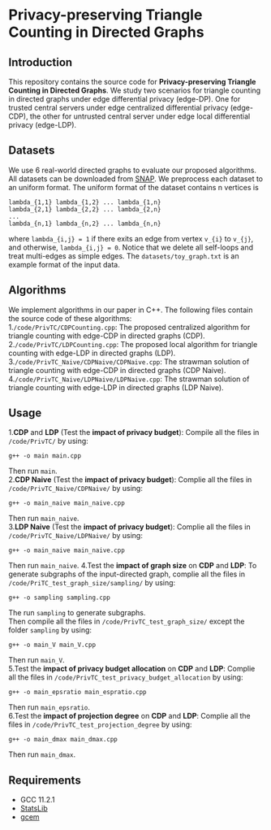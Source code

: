 # Privacy-preserving Triangle Counting in Directed Graphs
## Introduction
This repository contains the source code for **Privacy-preserving Triangle Counting in Directed Graphs**. 
We study two scenarios for triangle counting in directed graphs under edge differential privacy (edge-DP). One for trusted central servers under edge centralized differential privacy (edge-CDP), the other for untrusted central server under edge local differential privacy (edge-LDP).
## Datasets
We use 6 real-world directed graphs to evaluate our proposed algorithms. All datasets can be downloaded from [SNAP](https://snap.stanford.edu/data/). We preprocess each dataset to an uniform format. The uniform format of the dataset contains n vertices is
```
lambda_{1,1} lambda_{1,2} ... lambda_{1,n}
lambda_{2,1} lambda_{2,2} ... lambda_{2,n}
...
lambda_{n,1} lambda_{n,2} ... lambda_{n,n}
```
where `lambda_{i,j} = 1` if there exits an edge from vertex `v_{i}` to `v_{j}`, and otherwise, `lambda_{i,j} = 0`.
Notice that we delete all self-loops and treat multi-edges as simple edges. The `datasets/toy_graph.txt` is an example format of the input data.
## Algorithms
We implement algorithms in our paper in C++. The following files contain the source code of these algorithms:   
1.`/code/PrivTC/CDPCounting.cpp`: The proposed centralized algorithm for triangle counting with edge-CDP in directed graphs (CDP).   
2.`/code/PrivTC/LDPCounting.cpp`: The proposed local algorithm for triangle counting with edge-LDP in directed graphs (LDP).   
3.`/code/PrivTC_Naive/CDPNaive/CDPNaive.cpp`: The strawman solution of triangle counting with edge-CDP in directed graphs (CDP Naive).   
4.`/code/PrivTC_Naive/LDPNaive/LDPNaive.cpp`: The strawman solution of triangle counting with edge-LDP in directed graphs (LDP Naive).
## Usage
1.**CDP** and **LDP** (Test the **impact of privacy budget**): Compile all the files in `/code/PrivTC/` by using:
```
g++ -o main main.cpp
```
Then run `main`.   
2.**CDP Naive** (Test the **impact of privacy budget**): Complie all the files in `/code/PrivTC_Naive/CDPNaive/` by using:
```
g++ -o main_naive main_naive.cpp
```
Then run `main_naive`.   
3.**LDP Naive** (Test the **impact of privacy budget**): Complie all the files in `/code/PrivTC_Naive/LDPNaive/` by using:
```
g++ -o main_naive main_naive.cpp
```
Then run `main_naive`. 
4.Test the **impact of graph size** on **CDP** and **LDP**: To generate subgraphs of the input-directed graph, complie all the files in `/code/PriTC_test_graph_size/sampling/` by using:
```
g++ -o sampling sampling.cpp
```
The run `sampling` to generate subgraphs.      
Then compile all the files in `/code/PrivTC_test_graph_size/` except the folder `sampling` by using:
```
g++ -o main_V main_V.cpp
```
Then run `main_V`.   
5.Test the **impact of privacy budget allocation** on **CDP** and **LDP**: Complie all the files in `/code/PrivTC_test_privacy_budget_allocation` by using:
```
g++ -o main_epsratio main_espratio.cpp
```
Then run `main_epsratio`.   
6.Test the **impact of projection degree** on **CDP** and **LDP**: Complie all the files in `/code/PrivTC_test_projection_degree` by using:
```
g++ -o main_dmax main_dmax.cpp
```
Then run `main_dmax`.   
## Requirements
- GCC 11.2.1
- [StatsLib](https://www.kthohr.com/statslib.html)
- [gcem](https://www.kthohr.com/gcem.html)
